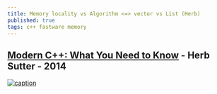 ```yaml
---
title: Memory locality vs Algorithm <=> vector vs List (Herb)
published: true
tags: c++ fastware memory
---
```

## [Modern C++: What You Need to Know](https://channel9.msdn.com/Events/Build/2014/2-661) - Herb Sutter - 2014

[![caption](https://img.youtube.com/vi/TJHgp1ugKGM/0.jpg)](https://www.youtube.com/watch?v=TJHgp1ugKGM)
